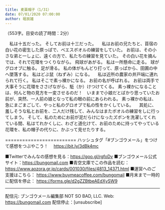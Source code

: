 ```yaml
---
title: 麦藁帽子（1/31）
date: 07/01/2020 07:00:00
author: 堀辰雄
---
```


（553字。目安の読了時間：2分）

　私は十五だった。
そしてお前は十三だった。
　私はお前の兄たちと、苜宿の白い花の密生した原っぱで、ベエスボオルの練習をしていた。
お前は、その小さな弟と一しょに、遠くの方で、私たちの練習を見ていた。
その白い花を摘んでは、それで花環をつくりながら。
飛球があがる。
私は一所懸命に走る。
球がグロオブに触る。
足が滑る。
私の体がもんどり打って、原っぱから、田圃の中へ墜落する。
私はどぶ鼠（ねずみ）になる。
　私は近所の農家の井戸端に連れられて行く。
私はそこで素っ裸かになる。
お前の名が呼ばれる。
お前は両手で大事そうに花環をささげながら、駈（か）けつけてくる。
素っ裸かになることは、何んと物の見方を一変させるのだ！　いままで小娘だとばかり思っていたお前が、突然、一人前の娘となって私の眼の前にあらわれる。
素っ裸かの私は、急にまごまごして、やっと私のグロオブで私の性をかくしている。
　其処に、羞しそうな私とお前を、二人だけ残して、みんなはまたボオルの練習をしに行ってしまう。
そして、私のためにお前が泥だらけになったズボンを洗濯してくれている間、私はてれかくしに、わざと道化けて、お前のために持ってやっている花環を、私の帽子の代りに、かぶって見せたりする。

=========================
ハッシュタグ「#ブンゴウメール」をつけて感想をつぶやこう！　
https://bit.ly/3dBk4mc

■Twitterでみんなの感想を見る：https://goo.gl/rgfoDv
■ブンゴウメール公式サイト：https://bungomail.com
■青空文庫でこの作品を読む：https://www.aozora.gr.jp/cards/001030/files/4813_14371.html
■運営へのご支援はこちら： https://www.buymeacoffee.com/bungomail
■月末まで一時的に配信を停止： https://forms.gle/d2gZZBtbeAEdXySW9

-------
配信元: ブンゴウメール編集部
NOT SO BAD, LLC.
Web: https://bungomail.com
配信停止：[unsubscribe]


